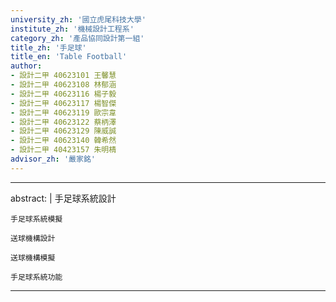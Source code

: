 ```yaml
---
university_zh: '國立虎尾科技大學'
institute_zh: '機械設計工程系'
category_zh: '產品協同設計第一組'
title_zh: '手足球'
title_en: 'Table Football'
author:
- 設計二甲 40623101 王馨慧
- 設計二甲 40623108 林郁涵
- 設計二甲 40623116 楊子毅
- 設計二甲 40623117 楊智傑
- 設計二甲 40623119 歐宗韋
- 設計二甲 40623122 蔡柄澤
- 設計二甲 40623129 陳威誠
- 設計二甲 40623140 韓希然
- 設計二甲 40423157 朱明棈
advisor_zh: '嚴家銘'
---
```


---
abstract: |
    手足球系統設計
    
    手足球系統模擬
    
    送球機構設計
    
    送球機構模擬
    
    手足球系統功能
    
---


